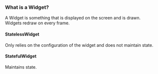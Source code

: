 ### What is a Widget?

A Widget is something that is displayed on the screen and is drawn. Widgets redraw on every frame.

#### StatelessWidget

Only relies on the configuration of the widget and does not maintain state.

#### StatefulWidget

Maintains state.